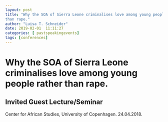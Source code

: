 ```yaml
---
layout: post
title: "Why the SOA of Sierra Leone criminalises love among young people rather
than rape."
author: "Luisa T. Schneider"
date: 2019-02-01  11:11:27
categories: [ pastspeakingevents]
tags: [conferences]
---
```

# Why the SOA of Sierra Leone criminalises love among young people rather than rape. 


## Invited Guest Lecture/Seminar
Center for African Studies, University of Copenhagen. 24.04.2018.




